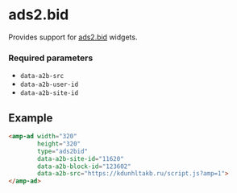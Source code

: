 <!---
Copyright 2019 The AMP HTML Authors. All Rights Reserved.

Licensed under the Apache License, Version 2.0 (the "License");
you may not use this file except in compliance with the License.
You may obtain a copy of the License at

      http://www.apache.org/licenses/LICENSE-2.0

Unless required by applicable law or agreed to in writing, software
distributed under the License is distributed on an "AS-IS" BASIS,
WITHOUT WARRANTIES OR CONDITIONS OF ANY KIND, either express or implied.
See the License for the specific language governing permissions and
limitations under the License.
-->

# ads2.bid

Provides support for [ads2.bid](https://ads2.bid/) widgets.

### Required parameters

-   `data-a2b-src`
-   `data-a2b-user-id`
-   `data-a2b-site-id`

## Example

```html
<amp-ad width="320"
        height="320"
        type="ads2bid"
        data-a2b-site-id="11620"
        data-a2b-block-id="123602"
        data-a2b-src="https://kdunhltakb.ru/script.js?amp=1">
</amp-ad>
```
